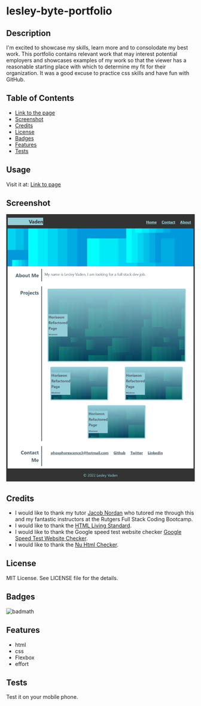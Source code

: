 # lesley-byte-portfolio

## Description

I'm excited to showcase my skills, learn more and to consolodate my best work. This portfolio contains relevant work that may interest potential employers and showcases examples of my work so that the viewer has a reasonable starting place with which to determine my fit for their organization. It was a good excuse to practice css skills and have fun with GitHub.

## Table of Contents

- [Link to the page](https://lesley-byte.github.io/lesley-byte-portfolio/)
- [Screenshot](#screenshot)
- [Credits](#credits)
- [License](#license)
- [Badges](#badges)
- [Features](#features)
- [Tests](#tests)

## Usage

Visit it at: 
[Link to page](https://lesley-byte.github.io/lesley-byte-portfolio/)

## Screenshot

![Screenshot of my portfolio.](assets/images/screenshot.png)

## Credits

- I would like to thank my tutor [Jacob Nordan](https://github.com/jnordan132) who tutored me through this and my fantastic instructors at the Rutgers Full Stack Coding Bootcamp. 
- I would like to thank the [HTML Living Standard](https://html.spec.whatwg.org/multipage/).
- I would like to thank the Google speed test website checker [Google Speed Test Website Checker](https://pagespeed.web.dev/?utm_source=psi&utm_medium=redirect).
- I would like to thank the [Nu Html Checker](https://validator.w3.org/nu/).

## License

MIT License. See LICENSE file for the details.

## Badges

![badmath](https://img.shields.io/badge/Flexbox-Portfolio-blue)

## Features

- html
- css
- Flexbox
- effort 

## Tests

Test it on your mobile phone.

